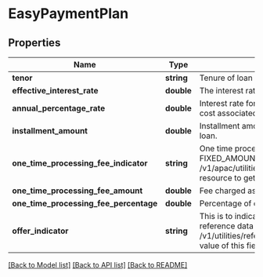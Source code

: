 # EasyPaymentPlan

## Properties
Name | Type | Description | Notes
------------ | ------------- | ------------- | -------------
**tenor** | **string** | Tenure of loan in months. | 
**effective_interest_rate** | **double** | The interest rate applicable on loan amount. | [optional] 
**annual_percentage_rate** | **double** | Interest rate for a whole year. This includes any fees or additional cost associated. | [optional] 
**installment_amount** | **double** | Installment amount to be paid by customer in order to repay the loan. | [optional] 
**one_time_processing_fee_indicator** | **string** | One time processing fee indicator. Valid values : PERCENTAGE, FIXED_AMOUNT. This is a reference data field. Please use /v1/apac/utilities/referenceData/{oneTimeProcessingFeeIndicator} resource to get valid value of this field with description. | [optional] 
**one_time_processing_fee_amount** | **double** | Fee charged as part of one time processing. | [optional] 
**one_time_processing_fee_percentage** | **double** | Percentage of one time processing fee charged. | [optional] 
**offer_indicator** | **string** | This is to indicate if the offer is rate/fee/hybrid based. This is a reference data field. Please use /v1/utilities/referenceData/{offerIndicator} resource to get valid value of this field with description. | 

[[Back to Model list]](../../README.md#documentation-for-models) [[Back to API list]](../../README.md#documentation-for-api-endpoints) [[Back to README]](../../README.md)

